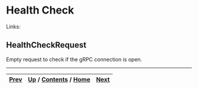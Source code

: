 # Health Check

Links:

## HealthCheckRequest

Empty request to check if the gRPC connection is open.

* * *

[Prev](ch01s04s05s03.md) | [Up](ch01s04.md) / [Contents](index.md) / [Home](../../index.htm)|  [Next](ch01s04s06s02.md)  
---|---|---

